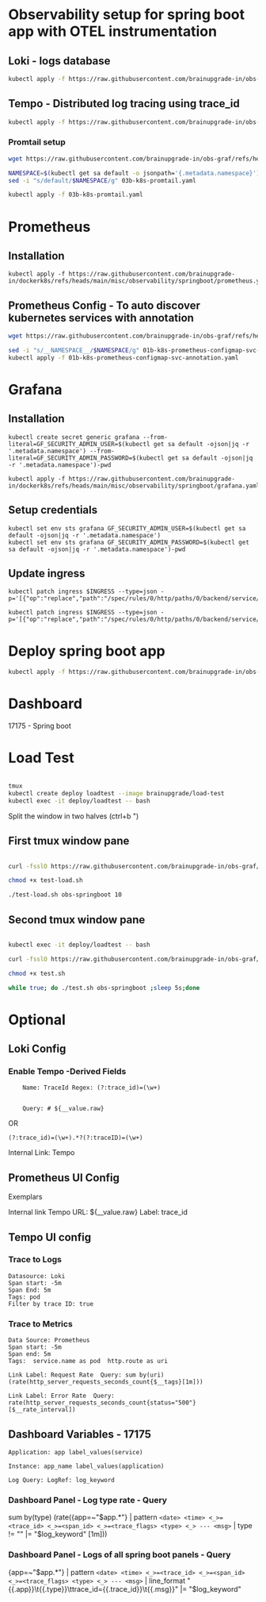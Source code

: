 # Observability setup for spring boot app with OTEL instrumentation
## Loki - logs database
```bash
kubectl apply -f https://raw.githubusercontent.com/brainupgrade-in/obs-graf/refs/heads/main/apps/obs-springboot-prom-otel-tempo-loki/01-k8s-loki.yaml
```
## Tempo - Distributed log tracing using trace_id
```bash
kubectl apply -f https://raw.githubusercontent.com/brainupgrade-in/obs-graf/refs/heads/main/apps/obs-springboot-prom-otel-tempo-loki/02-k8s-tempo.yaml
```

### Promtail setup
```bash
wget https://raw.githubusercontent.com/brainupgrade-in/obs-graf/refs/heads/main/apps/obs-springboot-prom-otel-tempo-loki/03b-k8s-promtail.yaml

NAMESPACE=$(kubectl get sa default -o jsonpath='{.metadata.namespace}')
sed -i "s/default/$NAMESPACE/g" 03b-k8s-promtail.yaml

kubectl apply -f 03b-k8s-promtail.yaml
```

# Prometheus 
## Installation
```
kubectl apply -f https://raw.githubusercontent.com/brainupgrade-in/dockerk8s/refs/heads/main/misc/observability/springboot/prometheus.yaml
```
## Prometheus Config - To auto discover kubernetes services with annotation
```bash
wget https://raw.githubusercontent.com/brainupgrade-in/obs-graf/refs/heads/main/prometheus/k8s-discovery/01b-k8s-prometheus-configmap-svc-annotation.yaml

sed -i "s/__NAMESPACE__/$NAMESPACE/g" 01b-k8s-prometheus-configmap-svc-annotation.yaml
kubectl apply -f 01b-k8s-prometheus-configmap-svc-annotation.yaml
```

# Grafana
## Installation
```
kubectl create secret generic grafana --from-literal=GF_SECURITY_ADMIN_USER=$(kubectl get sa default -ojson|jq -r '.metadata.namespace') --from-literal=GF_SECURITY_ADMIN_PASSWORD=$(kubectl get sa default -ojson|jq -r '.metadata.namespace')-pwd

kubectl apply -f https://raw.githubusercontent.com/brainupgrade-in/dockerk8s/refs/heads/main/misc/observability/springboot/grafana.yaml
```
## Setup credentials
```
kubectl set env sts grafana GF_SECURITY_ADMIN_USER=$(kubectl get sa default -ojson|jq -r '.metadata.namespace')
kubectl set env sts grafana GF_SECURITY_ADMIN_PASSWORD=$(kubectl get sa default -ojson|jq -r '.metadata.namespace')-pwd
```
## Update ingress
```
kubectl patch ingress $INGRESS --type=json -p='[{"op":"replace","path":"/spec/rules/0/http/paths/0/backend/service/name","value":"grafana"}]'

kubectl patch ingress $INGRESS --type=json -p='[{"op":"replace","path":"/spec/rules/0/http/paths/0/backend/service/port/number","value":3000}]'
```
# Deploy spring boot app
```bash
kubectl apply -f https://raw.githubusercontent.com/brainupgrade-in/obs-graf/refs/heads/main/apps/obs-springboot-prom-otel-tempo-loki/05-k8s-obs-springboot-prom-otel.yaml
```

# Dashboard
17175 - Spring boot

# Load Test
```bash

tmux
kubectl create deploy loadtest --image brainupgrade/load-test
kubectl exec -it deploy/loadtest -- bash

```
Split the window in two halves (ctrl+b ")

## First tmux window pane
```bash

curl -fsslO https://raw.githubusercontent.com/brainupgrade-in/obs-graf/refs/heads/main/apps/obs-springboot-prom-otel-tempo-loki/test-load.sh

chmod +x test-load.sh

./test-load.sh obs-springboot 10
```
## Second tmux window pane
```bash

kubectl exec -it deploy/loadtest -- bash

curl -fsslO https://raw.githubusercontent.com/brainupgrade-in/obs-graf/refs/heads/main/apps/obs-springboot-prom-otel-tempo-loki/test.sh

chmod +x test.sh

while true; do ./test.sh obs-springboot ;sleep 5s;done

```

# Optional 
## Loki Config
### Enable Tempo -Derived Fields
```
    Name: TraceId Regex: (?:trace_id)=(\w+) 
    
    
    Query: # ${__value.raw}
```
OR 
```
(?:trace_id)=(\w+).*?(?:traceID)=(\w+)
```
Internal Link: Tempo

## Prometheus UI Config
Exemplars

Internal link Tempo
URL: ${__value.raw}
Label: trace_id

## Tempo UI config

### Trace to Logs
    Datasource: Loki
    Span start: -5m
    Span End: 5m
    Tags: pod
    Filter by trace ID: true

### Trace to Metrics
    Data Source: Prometheus
    Span start: -5m
    Span end: 5m
    Tags:  service.name as pod  http.route as uri

    Link Label: Request Rate  Query: sum by(uri)(rate(http_server_requests_seconds_count{$__tags}[1m]))

    Link Label: Error Rate  Query: 
    rate(http_server_requests_seconds_count{status="500"}[$__rate_interval])


## Dashboard Variables - 17175
```
Application: app label_values(service)

Instance: app_name label_values(application)

Log Query: LogRef: log_keyword
```

### Dashboard Panel - Log type rate - Query

sum by(type) (rate({app=~"$app.*"} | pattern `<date> <time> <_>=<trace_id> <_>=<span_id> <_>=<trace_flags> <type> <_> --- <msg>` | type != "" |= "$log_keyword" [1m]))

### Dashboard Panel - Logs of all spring boot panels - Query

{app=~"$app.*"} | pattern `<date> <time> <_>=<trace_id> <_>=<span_id> <_>=<trace_flags> <type> <_> --- <msg>` | line_format "{{.app}}\t{{.type}}\ttrace_id={{.trace_id}}\t{{.msg}}" |= "$log_keyword"

